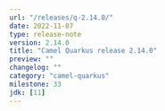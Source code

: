 ```yaml
---
url: "/releases/q-2.14.0/"
date: 2022-11-07
type: release-note
version: 2.14.0
title: "Camel Quarkus release 2.14.0"
preview: ""
changelog: ""
category: "camel-quarkus"
milestone: 33
jdk: [11]
---
```

